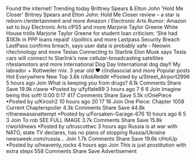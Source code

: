 Found the internet!
Trending today
Brittney Spears & Elton John 'Hold Me Closer'
Britney Spears and Elton John: Hold Me Closer review – a star is reborn
r/entertainment and more
Amazon / Electronic Arts
Rumor: Amazon set to buy Electronic Arts
r/PS5 and more
Marjorie Taylor Greene
White House trolls Marjorie Taylor Greene for student loan criticism: ‘She had $183k in PPP loans repaid’
r/politics and more
Lastpass Security Breach
LastPass confirms breach, says user data is probably safe - Neowin
r/technology and more
Teslas Connecting to Starlink
Elon Musk says Tesla cars will connect to Starlink’s new cellular-broadcasting satellites
r/teslamotors and more
International Dog Day
International dog day!! My labrador + Rottweiler mix. 3 year old ❤️
r/indiasocial and more
Popular posts
Hot
Everywhere
New
Top
3.6k
r/AskReddit
•Posted by
u/Street_Airport2996
5 hours ago
Join
What is keeping you from drugs?
6.1k Comments
Share
Save
19.9k
r/aww
•Posted by
u/fyflate89
3 hours ago
7
6
6
Join
Imagine being this soft!
0:00
0:17
417 Comments
Share
Save
5.5k
r/OnePiece
•Posted by
u/Kirosh2
10 hours ago
20
17
16
Join
One Piece: Chapter 1058
Current Chapterspoiler
4.3k Comments
Share
Save
44.8k
r/therewasanattempt
•Posted by
u/Forsaken-Garage-676
10 hours ago
6
5
3
Join
To rob
SEE FULL IMAGE
3.7k Comments
Share
Save
15.8k
r/worldnews
•Posted by
u/truscottwc
3 hours ago
Russia is at war with NATO, state TV declares, has no plans of stopping
Russia/Ukraine
newsweek.com/russia...
Join
1.7k Comments
Share
Save
19.6k
r/HolUp
•Posted by
u/heavenly_rocks
4 hours ago
Join
This is just prostitution with extra steps
558 Comments
Share
Save
Advertisement